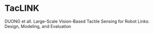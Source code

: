 # TacLINK
DUONG et all. Large-Scale Vision-Based Tactile Sensing for Robot Links: Design, Modeling, and Evaluation

